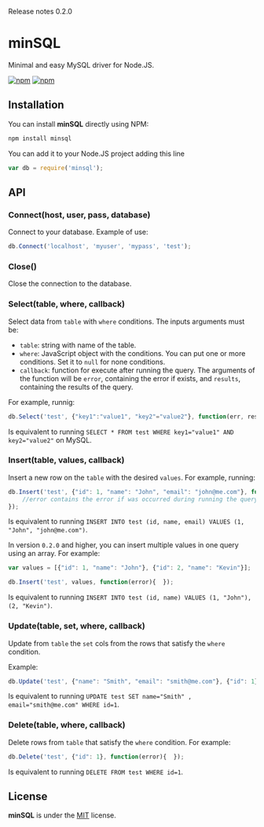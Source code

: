 Release notes 0.2.0

# minSQL

Minimal and easy MySQL driver for Node.JS.

[![npm](https://img.shields.io/npm/v/minsql.svg?style=flat-square)](https://www.npmjs.com/package/minsql)
[![npm](https://img.shields.io/npm/dt/minsql.svg?style=flat-square)](https://www.npmjs.com/package/minsql)


## Installation

You can install **minSQL** directly using NPM:

```sh
npm install minsql
```

You can add it to your Node.JS project adding this line

```javascript
var db = require('minsql');
```

## API

### Connect(host, user, pass, database)

Connect to your database. Example of use:

```javascript
db.Connect('localhost', 'myuser', 'mypass', 'test');
```


### Close()

Close the connection to the database.


### Select(table, where, callback)

Select data from `table` with `where` conditions. The inputs arguments must be:

- `table`: string with name of the table.
- `where`: JavaScript object with the conditions. You can put one or more conditions. Set it to `null` for none conditions.
- `callback`: function for execute after running the query. The arguments of the function will be `error`, containing the error if exists, and `results`, containing the results of the query.

For example, runnig:

```javascript
db.Select('test', {"key1":"value1", "key2"="value2"}, function(err, results){});
```

Is equivalent to running `SELECT * FROM test WHERE key1="value1" AND key2="value2"` on MySQL.


### Insert(table, values, callback)

Insert a new row on the `table` with the desired `values`. For example, running:

```javascript
db.Insert('test', {"id": 1, "name": "John", "email": "john@me.com"}, function(error){
	//error contains the error if was occurred during running the query
});
```

Is equivalent to running `INSERT INTO test (id, name, email) VALUES (1, "John", "john@me.com")`.

In version `0.2.0` and higher, you can insert multiple values in one query using an array. For example:

```javascript
var values = [{"id": 1, "name": "John"}, {"id": 2, "name": "Kevin"}];

db.Insert('test', values, function(error){  });
```

Is equivalent to running `INSERT INTO test (id, name) VALUES (1, "John"),(2, "Kevin")`.


### Update(table, set, where, callback)

Update from `table` the `set` cols from the rows that satisfy the `where` condition. 

Example:

```javascript
db.Update('test', {"name": "Smith", "email": "smith@me.com"}, {"id": 1}, function(error){ });
```

Is equivalent to running `UPDATE test SET name="Smith" , email="smith@me.com" WHERE id=1`.


### Delete(table, where, callback)

Delete rows from `table` that satisfy the `where` condition. For example:

```javascript
db.Delete('test', {"id": 1}, function(error){  });
```

Is equivalent to running `DELETE FROM test WHERE id=1`.



## License

**minSQL** is under the [MIT](LICENSE) license.

